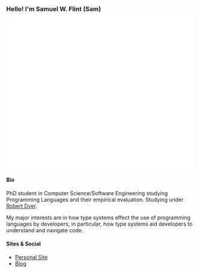 ### Hello!  I'm Samuel W. Flint (Sam)

![Metrics](github-metrics.svg)

#### Bio

PhD student in Computer Science/Software Engineering studying Programming Languages and their empirical evaluation.  Studying under [Robert Dyer](https://cse.unl.edu/~rdyer).

My major interests are in how type systems effect the use of programming languages by developers, in particular, how type systems aid developers to understand and navigate code.

#### Sites & Social
<!-- TODO -->

 - [Personal Site](https://samuelwflint.com)
 - [Blog](https://samuelwflint.com/posts/)
 <!-- - [Twitter](https://twitter.com/SamuelWFlint) -->
 <!-- - [Gist] -->
 <!-- - [GitHub] -->
 <!-- - [Orcid] -->
 <!-- - [Stack Overflow] -->
 <!-- - [SlideShare] -->

<!-- TODO -->
<!-- #### Recent Publications -->

<!-- TODO? -->
<!-- #### Research Projects -->

<!-- TODO? -->
<!-- #### Research Data -->
